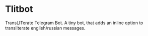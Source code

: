 # Tlitbot
TransLITerate Telegram Bot. A tiny bot, that adds an inline option to transliterate english/russian messages.
